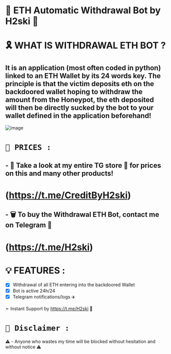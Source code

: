 # 🍯 ETH Automatic Withdrawal Bot by H2ski 🌟

# 🎗️ WHAT IS WITHDRAWAL ETH BOT ?

## It is an application (most often coded in python) linked to an ETH Wallet by its 24 words key. The principle is that the victim deposits eth on the backdoored wallet hoping to withdraw the amount from the Honeypot, the eth deposited will then be directly sucked by the bot to your wallet defined in the application beforehand!

![image](https://cdn.discordapp.com/attachments/1004051514152722492/1115347799739990076/ETHAutomaticWithdrawalBot.png)

# `💸 PRICES :`

## - 🛒 Take a look at my entire TG store 🌟 for prices on this and many other products! 
# (https://t.me/CreditByH2ski)

## - 🗑️ To buy the Withdrawal ETH Bot, contact me on Telegram 🌟 
# (https://t.me/H2ski)

# 💡 FEATURES :

- [x] Withdrawal of all ETH entering into the backdoored Wallet
- [x] Bot is active 24h/24
- [x] Telegram notifications/logs ✈️ 

➣ Instant Support by https://t.me/H2ski 🌟

# `🚫 Disclaimer :`
⚠️ - Anyone who wastes my time will be blocked without hesitation and without notice ⚠️
